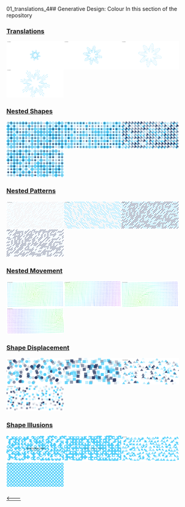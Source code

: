 01_translations_4## Generative Design: Colour
In this section of the repository

### [Translations](01_translations/)

<img src="sample_images/01_translations_1.png" width="150" style="float: left;"><img src="sample_images/01_translations_2.png" width="150" style="float: left;"><img src="sample_images/01_translations_3.png" width="150" style="float: left;"><img src="sample_images/01_translations_4.png" width="150">

### [Nested Shapes](02_nested_shapes/)

<img src="sample_images/02_nested_shapes_1.png" width="150" style="float: left;"><img src="sample_images/02_nested_shapes_2.png" width="150" style="float: left;"><img src="sample_images/02_nested_shapes_3.png" width="150" style="float: left;"><img src="sample_images/02_nested_shapes_4.png" width="150">

### [Nested Patterns](03_nested_patterns/)

<img src="sample_images/03_nested_patterns_1.png" width="150" style="float: left;"><img src="sample_images/03_nested_patterns_2.png" width="150" style="float: left;"><img src="sample_images/03_nested_patterns_3.png" width="150" style="float: left;"><img src="sample_images/03_nested_patterns_4.png" width="150">

### [Nested Movement](04_nested_movement/)

<img src="sample_images/04_nested_movement_1.png" width="150" style="float: left;"><img src="sample_images/04_nested_movement_2.png" width="150" style="float: left;"><img src="sample_images/04_nested_movement_3.png" width="150" style="float: left;"><img src="sample_images/04_nested_movement_4.png" width="150">

### [Shape Displacement](05_shape_displacement/)

<img src="sample_images/05_shape_displacement_1.png" width="150" style="float: left;"><img src="sample_images/05_shape_displacement_2.png" width="150" style="float: left;"><img src="sample_images/05_shape_displacement_3.png" width="150" style="float: left;"><img src="sample_images/05_shape_displacement_4.png" width="150">

### [Shape Illusions](06_shape_illusions/)

<img src="sample_images/06_shape_illusions_1.png" width="150" style="float: left;"><img src="sample_images/06_shape_illusions_2.png" width="150" style="float: left;"><img src="sample_images/06_shape_illusions_3.png" width="150" style="float: left;"><img src="sample_images/06_shape_illusions_4.png" width="150">

[&lt;---](https://github.com/cilliantighe/Creative_Coding_GD)
